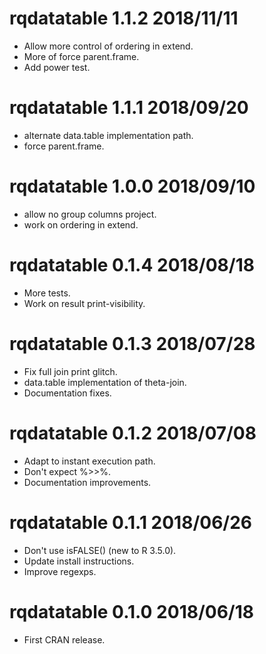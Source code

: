 
# rqdatatable 1.1.2 2018/11/11

 * Allow more control of ordering in extend.
 * More of force parent.frame.
 * Add power test.

# rqdatatable 1.1.1 2018/09/20

  * alternate data.table implementation path.
  * force parent.frame.

# rqdatatable 1.0.0 2018/09/10

  * allow no group columns project.
  * work on ordering in extend.

# rqdatatable 0.1.4 2018/08/18

  * More tests.
  * Work on result print-visibility.

# rqdatatable 0.1.3 2018/07/28

  * Fix full join print glitch.
  * data.table implementation of theta-join.
  * Documentation fixes.

# rqdatatable 0.1.2 2018/07/08

  * Adapt to instant execution path.
  * Don't expect %>>%.
  * Documentation improvements.

# rqdatatable 0.1.1 2018/06/26

  * Don't use isFALSE() (new to R 3.5.0).
  * Update install instructions.
  * Improve regexps.

# rqdatatable 0.1.0 2018/06/18

  * First CRAN release.


